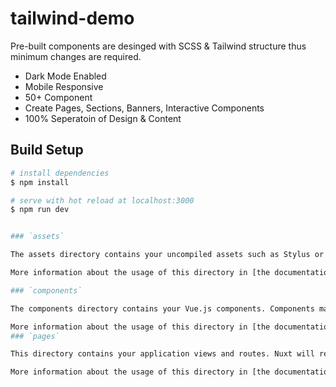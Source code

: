 # tailwind-demo

Pre-built components are desinged with SCSS & Tailwind structure thus minimum changes are required.

- Dark Mode Enabled
- Mobile Responsive
- 50+ Component
- Create Pages, Sections, Banners, Interactive Components
- 100% Seperatoin of Design & Content

## Build Setup

```bash
# install dependencies
$ npm install

# serve with hot reload at localhost:3000
$ npm run dev


### `assets`

The assets directory contains your uncompiled assets such as Stylus or Sass files, images, or fonts.

More information about the usage of this directory in [the documentation](https://nuxtjs.org/docs/2.x/directory-structure/assets).

### `components`

The components directory contains your Vue.js components. Components make up the different parts of your page and can be reused and imported into your pages, layouts and even other components.

More information about the usage of this directory in [the documentation](https://nuxtjs.org/docs/2.x/directory-structure/components).
### `pages`

This directory contains your application views and routes. Nuxt will read all the `*.vue` files inside this directory and setup Vue Router automatically.

More information about the usage of this directory in [the documentation](https://nuxtjs.org/docs/2.x/get-started/routing).
```
